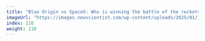 ```yaml
---
title: "Blue Origin vs SpaceX: Who is winning the battle of the rockets?"
imageUrl: "https://images.newscientist.com/wp-content/uploads/2025/01/17134708/SEI_236279682.jpg?width=788"
index: 110
weight: 110
---
```


